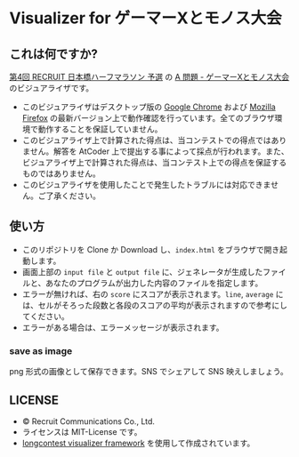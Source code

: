 # Visualizer for ゲーマーXとモノス大会

## これは何ですか?

[第4回 RECRUIT 日本橋ハーフマラソン 予選](https://atcoder.jp/contests/rcl-contest-2020-qual)
の
[A 問題 - ゲーマーXとモノス大会](https://atcoder.jp/contests/rcl-contest-2020-qual/tasks/rcl_contest_2020_qual_a)
のビジュアライザです。

* このビジュアライザはデスクトップ版の [Google Chrome](https://www.google.co.jp/chrome/) および [Mozilla Firefox](https://www.mozilla.org/firefox/new/) の最新バージョン上で動作確認を行っています。全てのブラウザ環境で動作することを保証していません。  
* このビジュアライザ上で計算された得点は、当コンテストでの得点ではありません。解答を AtCoder 上で提出する事によって採点が行われます。また、ビジュアライザ上で計算された得点は、当コンテスト上での得点を保証するものではありません。
* このビジュアライザを使用したことで発生したトラブルには対応できません。ご了承ください。

## 使い方

* このリポジトリを Clone か Download し、`index.html` をブラウザで開き起動します。
* 画面上部の `input file` と `output file` に、ジェネレータが生成したファイルと、あなたのプログラムが出力した内容のファイルを指定します。
* エラーが無ければ、右の `score` にスコアが表示されます。`line`, `average` には、セルがそろった段数と各段のスコアの平均が表示されますので参考にしてください。
* エラーがある場合は、エラーメッセージが表示されます。

### save as image

png 形式の画像として保存できます。SNS でシェアして SNS 映えしましょう。

## LICENSE

* &copy; Recruit Communications Co., Ltd.
* ライセンスは MIT-License です。
* [longcontest visualizer framework](https://github.com/kmyk/longcontest-visualizer-framework) を使用して作成されています。
